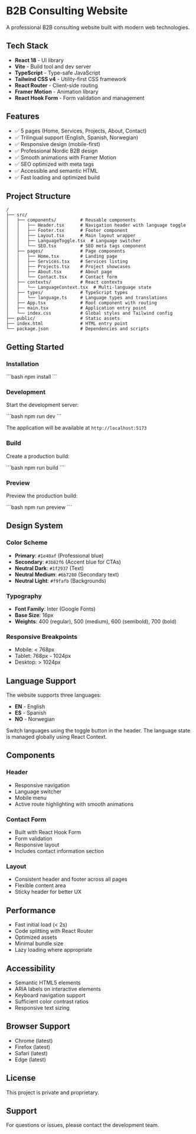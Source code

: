 # B2B Consulting Website

A professional B2B consulting website built with modern web technologies.

## Tech Stack

- **React 18** - UI library
- **Vite** - Build tool and dev server
- **TypeScript** - Type-safe JavaScript
- **Tailwind CSS v4** - Utility-first CSS framework
- **React Router** - Client-side routing
- **Framer Motion** - Animation library
- **React Hook Form** - Form validation and management

## Features

- ✅ 5 pages (Home, Services, Projects, About, Contact)
- ✅ Trilingual support (English, Spanish, Norwegian)
- ✅ Responsive design (mobile-first)
- ✅ Professional Nordic B2B design
- ✅ Smooth animations with Framer Motion
- ✅ SEO optimized with meta tags
- ✅ Accessible and semantic HTML
- ✅ Fast loading and optimized build

## Project Structure

```
/
├── src/
│   ├── components/         # Reusable components
│   │   ├── Header.tsx      # Navigation header with language toggle
│   │   ├── Footer.tsx      # Footer component
│   │   ├── Layout.tsx      # Main layout wrapper
│   │   ├── LanguageToggle.tsx  # Language switcher
│   │   └── SEO.tsx         # SEO meta tags component
│   ├── pages/              # Page components
│   │   ├── Home.tsx        # Landing page
│   │   ├── Services.tsx    # Services listing
│   │   ├── Projects.tsx    # Project showcases
│   │   ├── About.tsx       # About page
│   │   └── Contact.tsx     # Contact form
│   ├── contexts/           # React contexts
│   │   └── LanguageContext.tsx  # Multi-language state
│   ├── types/              # TypeScript types
│   │   └── language.ts     # Language types and translations
│   ├── App.tsx             # Root component with routing
│   ├── main.tsx            # Application entry point
│   └── index.css           # Global styles and Tailwind config
├── public/                 # Static assets
├── index.html              # HTML entry point
└── package.json            # Dependencies and scripts
```

## Getting Started

### Installation

\`\`\`bash
npm install
\`\`\`

### Development

Start the development server:

\`\`\`bash
npm run dev
\`\`\`

The application will be available at `http://localhost:5173`

### Build

Create a production build:

\`\`\`bash
npm run build
\`\`\`

### Preview

Preview the production build:

\`\`\`bash
npm run preview
\`\`\`

## Design System

### Color Scheme

- **Primary**: `#1e40af` (Professional blue)
- **Secondary**: `#3b82f6` (Accent blue for CTAs)
- **Neutral Dark**: `#1f2937` (Text)
- **Neutral Medium**: `#6b7280` (Secondary text)
- **Neutral Light**: `#f9fafb` (Backgrounds)

### Typography

- **Font Family**: Inter (Google Fonts)
- **Base Size**: 16px
- **Weights**: 400 (regular), 500 (medium), 600 (semibold), 700 (bold)

### Responsive Breakpoints

- Mobile: < 768px
- Tablet: 768px - 1024px
- Desktop: > 1024px

## Language Support

The website supports three languages:
- **EN** - English
- **ES** - Spanish
- **NO** - Norwegian

Switch languages using the toggle button in the header. The language state is managed globally using React Context.

## Components

### Header
- Responsive navigation
- Language switcher
- Mobile menu
- Active route highlighting with smooth animations

### Contact Form
- Built with React Hook Form
- Form validation
- Responsive layout
- Includes contact information section

### Layout
- Consistent header and footer across all pages
- Flexible content area
- Sticky header for better UX

## Performance

- Fast initial load (< 2s)
- Code splitting with React Router
- Optimized assets
- Minimal bundle size
- Lazy loading where appropriate

## Accessibility

- Semantic HTML5 elements
- ARIA labels on interactive elements
- Keyboard navigation support
- Sufficient color contrast ratios
- Responsive text sizing

## Browser Support

- Chrome (latest)
- Firefox (latest)
- Safari (latest)
- Edge (latest)

## License

This project is private and proprietary.

## Support

For questions or issues, please contact the development team.